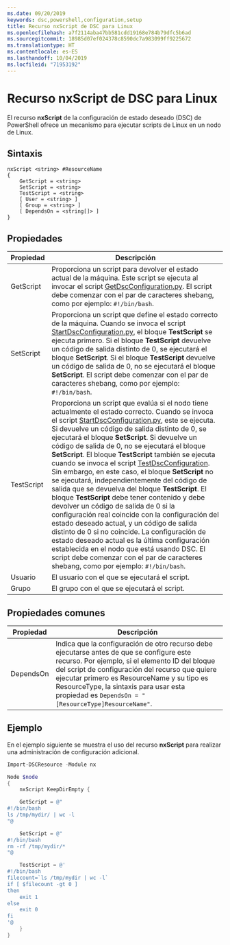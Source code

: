 ```yaml
---
ms.date: 09/20/2019
keywords: dsc,powershell,configuration,setup
title: Recurso nxScript de DSC para Linux
ms.openlocfilehash: a7f2114aba47bb581cdd19168e784b79dfc5b6ad
ms.sourcegitcommit: 18985d07ef024378c8590dc7a983099ff9225672
ms.translationtype: HT
ms.contentlocale: es-ES
ms.lasthandoff: 10/04/2019
ms.locfileid: "71953192"
---
```

# <a name="dsc-for-linux-nxscript-resource"></a>Recurso nxScript de DSC para Linux

El recurso **nxScript** de la configuración de estado deseado (DSC) de PowerShell ofrece un mecanismo para ejecutar scripts de Linux en un nodo de Linux.

## <a name="syntax"></a>Sintaxis

```Syntax
nxScript <string> #ResourceName
{
    GetScript = <string>
    SetScript = <string>
    TestScript = <string>
    [ User = <string> ]
    [ Group = <string> ]
    [ DependsOn = <string[]> ]
}
```

## <a name="properties"></a>Propiedades

|Propiedad |Descripción |
|---|---|
|GetScript |Proporciona un script para devolver el estado actual de la máquina. Este script se ejecuta al invocar el script [GetDscConfiguration.py](https://github.com/Microsoft/PowerShell-DSC-for-Linux#performing-dsc-operations-from-the-linux-computer). El script debe comenzar con el par de caracteres shebang, como por ejemplo: `#!/bin/bash`. |
|SetScript |Proporciona un script que define el estado correcto de la máquina. Cuando se invoca el script [StartDscConfiguration.py](https://github.com/Microsoft/PowerShell-DSC-for-Linux#performing-dsc-operations-from-the-linux-computer), el bloque **TestScript** se ejecuta primero. Si el bloque **TestScript** devuelve un código de salida distinto de 0, se ejecutará el bloque **SetScript**. Si el bloque **TestScript** devuelve un código de salida de 0, no se ejecutará el bloque **SetScript**. El script debe comenzar con el par de caracteres shebang, como por ejemplo: `#!/bin/bash`. |
|TestScript |Proporciona un script que evalúa si el nodo tiene actualmente el estado correcto. Cuando se invoca el script [StartDscConfiguration.py](https://github.com/Microsoft/PowerShell-DSC-for-Linux#performing-dsc-operations-from-the-linux-computer), este se ejecuta. Si devuelve un código de salida distinto de 0, se ejecutará el bloque **SetScript**. Si devuelve un código de salida de 0, no se ejecutará el bloque **SetScript**. El bloque **TestScript** también se ejecuta cuando se invoca el script [TestDscConfiguration](https://github.com/Microsoft/PowerShell-DSC-for-Linux#performing-dsc-operations-from-the-linux-computer). Sin embargo, en este caso, el bloque **SetScript** no se ejecutará, independientemente del código de salida que se devuelva del bloque **TestScript**. El bloque **TestScript** debe tener contenido y debe devolver un código de salida de 0 si la configuración real coincide con la configuración del estado deseado actual, y un código de salida distinto de 0 si no coincide. La configuración de estado deseado actual es la última configuración establecida en el nodo que está usando DSC. El script debe comenzar con el par de caracteres shebang, como por ejemplo: `#!/bin/bash`. |
|Usuario |El usuario con el que se ejecutará el script. |
|Grupo |El grupo con el que se ejecutará el script. |

## <a name="common-properties"></a>Propiedades comunes

|Propiedad |Descripción |
|---|---|
|DependsOn |Indica que la configuración de otro recurso debe ejecutarse antes de que se configure este recurso. Por ejemplo, si el elemento ID del bloque del script de configuración del recurso que quiere ejecutar primero es ResourceName y su tipo es ResourceType, la sintaxis para usar esta propiedad es `DependsOn = "[ResourceType]ResourceName"`. |

## <a name="example"></a>Ejemplo

En el ejemplo siguiente se muestra el uso del recurso **nxScript** para realizar una administración de configuración adicional.

```powershell
Import-DSCResource -Module nx

Node $node
{
    nxScript KeepDirEmpty {

    GetScript = @"
#!/bin/bash
ls /tmp/mydir/ | wc -l
"@

    SetScript = @"
#!/bin/bash
rm -rf /tmp/mydir/*
"@

    TestScript = @'
#!/bin/bash
filecount=`ls /tmp/mydir | wc -l`
if [ $filecount -gt 0 ]
then
    exit 1
else
    exit 0
fi
'@
    }
}
```
